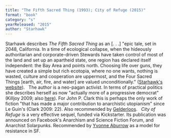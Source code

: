 ```yaml
---
title: "The Fifth Sacred Thing (1993); City of Refuge (2015)"
format: "book"
category: "s"
yearReleased: "2015"
author: "Starhawk"
---
```

Starhawk describes _The Fifth Sacred Thing_ as an [. . .] "epic  tale, set in 2048, California. In a time of ecological collapse, when the  hideously authoritarian and corporate-driven Stewards have taken control of most  of the land and set up an apartheid state, one region has declared itself  independent: the Bay Area and points north. Choosing life over guns, they have  created a simple but rich ecotopia, where no one wants, nothing is wasted,  culture and cooperation are uppermost, and the Four Sacred Things [earth, air,  fire, and water] are valued unconditionally." (<a href="http://www.starhawk.org/writings/fifth-sacred-thing.html">Starhawk's  website</a>).
 
The author is a neo-pagan activist.  In terms of practical politics she describes herself as now "actually more of a  progressive democrat" (Killjoy 2009; also <a href="http://www.tangledwilderness.org/pdfs/mmlb14-starhawk-web.pdf">here</a>).  For John P. Clark this is perhaps the only work of fiction "that has made a  major contribution to anarchistic utopianism" since Le Guin's (Clark 2009: 22).  Also recommended by <a href="http://www.infoshop.org/pdfs/AnarchyWorks.pdf"> Gelderloos</a>.
 
_City of Refuge_ is a very  effective sequel, funded via Kickstarter. Its publication was announced on  Facebook's Anarchism and Science Fiction Forum, and Anarchist Solarpunks.  Recommended by <a href="https://godsandradicals.org/2016/12/03/models-for-resistance/">Yvonne  Aburrow</a> as a model for resistance in SF.
  

